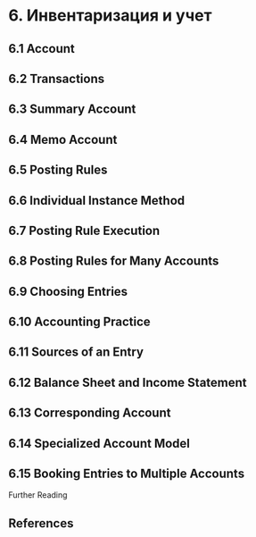 # 6. Инвентаризация и учет

## 6.1 Account


## 6.2 Transactions

## 6.3 Summary Account

## 6.4 Memo Account
## 6.5 Posting Rules
## 6.6 Individual Instance Method
## 6.7 Posting Rule Execution
## 6.8 Posting Rules for Many Accounts
## 6.9 Choosing Entries
## 6.10 Accounting Practice
## 6.11 Sources of an Entry
## 6.12 Balance Sheet and Income Statement
## 6.13 Corresponding Account
## 6.14 Specialized Account Model
## 6.15 Booking Entries to Multiple Accounts
Further Reading
## References